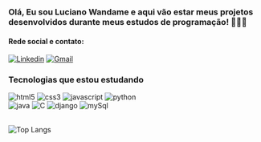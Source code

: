 ### Olá, Eu sou Luciano Wandame e aqui vão estar meus projetos desenvolvidos durante meus estudos de programação! 👨🏽‍💻

#### Rede social e contato:

[![Linkedin](https://img.shields.io/badge/LinkedIn-0077B5?style=for-the-badge&logo=linkedin&logoColor=white)](https://br.linkedin.com/in/luciano-holz-wandame-filho-03132a2a1)
[![Gmail](https://img.shields.io/badge/Gmail-D14836?style=for-the-badge&logo=gmail&logoColor=white)](mailto:luwandame@gmail.com)

### Tecnologias que estou estudando
<div style="align:center">
<img alt="html5" src="https://img.shields.io/badge/HTML5-E34F26?style=for-the-badge&logo=html5&logoColor=white"/>
<img alt="css3" src="https://img.shields.io/badge/CSS3-1572B6?style=for-the-badge&logo=css3&logoColor=white"/>
<img alt="javascript" src="https://img.shields.io/badge/JavaScript-F7DF1E?style=for-the-badge&logo=javascript&logoColor=black"/>
<img alt="python" src="https://img.shields.io/badge/python-3670A0?style=for-the-badge&logo=python&logoColor=ffdd54">
<br>
<img alt="java" src="https://img.shields.io/badge/java-%23ED8B00.svg?style=for-the-badge&logo=openjdk&logoColor=white">
<img alt="C" src="https://img.shields.io/badge/C-00599C?style=for-the-badge&logo=c&logoColor=white"/>
<img alt="django" src="https://img.shields.io/badge/django-%23092E20.svg?style=for-the-badge&logo=django&logoColor=white">
<img alt="mySql" src="https://img.shields.io/badge/mysql-4479A1.svg?style=for-the-badge&logo=mysql&logoColor=white">
</div>
<br>

![Top Langs](https://github-readme-stats.vercel.app/api/top-langs/?username=lucianowandame7&layout=compact)

